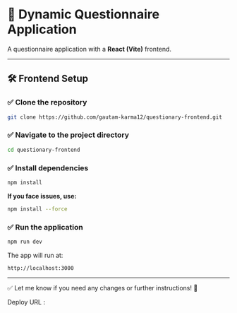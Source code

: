 
# 🚀 **Dynamic Questionnaire Application**

A questionnaire application with a **React (Vite)** frontend.

---

## 🛠️ **Frontend Setup**

### ✅ **Clone the repository**
```bash
git clone https://github.com/gautam-karma12/questionary-frontend.git
```

### ✅ **Navigate to the project directory**
```bash
cd questionary-frontend
```

### ✅ **Install dependencies**
```bash
npm install
```
**If you face issues, use:**
```bash
npm install --force
```

### ✅ **Run the application**
```bash
npm run dev
```
The app will run at:  
```
http://localhost:3000
```

---

✅ Let me know if you need any changes or further instructions! 🚀

Deploy URL : 
